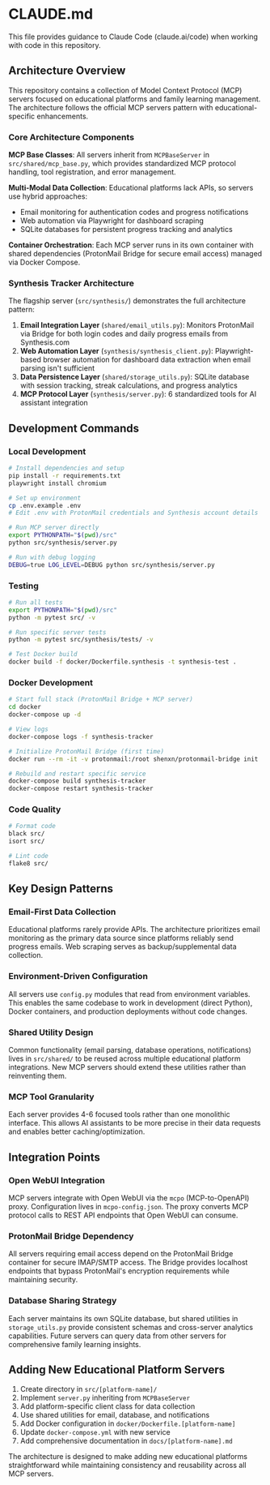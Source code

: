 # CLAUDE.md

This file provides guidance to Claude Code (claude.ai/code) when working with code in this repository.

## Architecture Overview

This repository contains a collection of Model Context Protocol (MCP) servers focused on educational platforms and family learning management. The architecture follows the official MCP servers pattern with educational-specific enhancements.

### Core Architecture Components

**MCP Base Classes**: All servers inherit from `MCPBaseServer` in `src/shared/mcp_base.py`, which provides standardized MCP protocol handling, tool registration, and error management.

**Multi-Modal Data Collection**: Educational platforms lack APIs, so servers use hybrid approaches:
- Email monitoring for authentication codes and progress notifications
- Web automation via Playwright for dashboard scraping
- SQLite databases for persistent progress tracking and analytics

**Container Orchestration**: Each MCP server runs in its own container with shared dependencies (ProtonMail Bridge for secure email access) managed via Docker Compose.

### Synthesis Tracker Architecture

The flagship server (`src/synthesis/`) demonstrates the full architecture pattern:

1. **Email Integration Layer** (`shared/email_utils.py`): Monitors ProtonMail via Bridge for both login codes and daily progress emails from Synthesis.com
2. **Web Automation Layer** (`synthesis/synthesis_client.py`): Playwright-based browser automation for dashboard data extraction when email parsing isn't sufficient
3. **Data Persistence Layer** (`shared/storage_utils.py`): SQLite database with session tracking, streak calculations, and progress analytics
4. **MCP Protocol Layer** (`synthesis/server.py`): 6 standardized tools for AI assistant integration

## Development Commands

### Local Development
```bash
# Install dependencies and setup
pip install -r requirements.txt
playwright install chromium

# Set up environment
cp .env.example .env
# Edit .env with ProtonMail credentials and Synthesis account details

# Run MCP server directly
export PYTHONPATH="$(pwd)/src"
python src/synthesis/server.py

# Run with debug logging
DEBUG=true LOG_LEVEL=DEBUG python src/synthesis/server.py
```

### Testing
```bash
# Run all tests
export PYTHONPATH="$(pwd)/src"
python -m pytest src/ -v

# Run specific server tests
python -m pytest src/synthesis/tests/ -v

# Test Docker build
docker build -f docker/Dockerfile.synthesis -t synthesis-test .
```

### Docker Development
```bash
# Start full stack (ProtonMail Bridge + MCP server)
cd docker
docker-compose up -d

# View logs
docker-compose logs -f synthesis-tracker

# Initialize ProtonMail Bridge (first time)
docker run --rm -it -v protonmail:/root shenxn/protonmail-bridge init

# Rebuild and restart specific service
docker-compose build synthesis-tracker
docker-compose restart synthesis-tracker
```

### Code Quality
```bash
# Format code
black src/
isort src/

# Lint code
flake8 src/
```

## Key Design Patterns

### Email-First Data Collection
Educational platforms rarely provide APIs. The architecture prioritizes email monitoring as the primary data source since platforms reliably send progress emails. Web scraping serves as backup/supplemental data collection.

### Environment-Driven Configuration
All servers use `config.py` modules that read from environment variables. This enables the same codebase to work in development (direct Python), Docker containers, and production deployments without code changes.

### Shared Utility Design
Common functionality (email parsing, database operations, notifications) lives in `src/shared/` to be reused across multiple educational platform integrations. New MCP servers should extend these utilities rather than reinventing them.

### MCP Tool Granularity
Each server provides 4-6 focused tools rather than one monolithic interface. This allows AI assistants to be more precise in their data requests and enables better caching/optimization.

## Integration Points

### Open WebUI Integration
MCP servers integrate with Open WebUI via the `mcpo` (MCP-to-OpenAPI) proxy. Configuration lives in `mcpo-config.json`. The proxy converts MCP protocol calls to REST API endpoints that Open WebUI can consume.

### ProtonMail Bridge Dependency
All servers requiring email access depend on the ProtonMail Bridge container for secure IMAP/SMTP access. The Bridge provides localhost endpoints that bypass ProtonMail's encryption requirements while maintaining security.

### Database Sharing Strategy
Each server maintains its own SQLite database, but shared utilities in `storage_utils.py` provide consistent schemas and cross-server analytics capabilities. Future servers can query data from other servers for comprehensive family learning insights.

## Adding New Educational Platform Servers

1. Create directory in `src/[platform-name]/`
2. Implement `server.py` inheriting from `MCPBaseServer`
3. Add platform-specific client class for data collection
4. Use shared utilities for email, database, and notifications
5. Add Docker configuration in `docker/Dockerfile.[platform-name]`
6. Update `docker-compose.yml` with new service
7. Add comprehensive documentation in `docs/[platform-name].md`

The architecture is designed to make adding new educational platforms straightforward while maintaining consistency and reusability across all MCP servers.